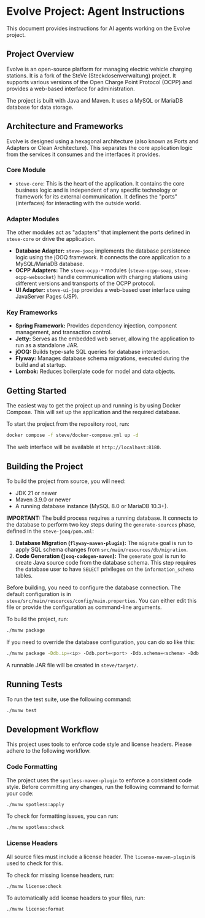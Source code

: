 # Evolve Project: Agent Instructions

This document provides instructions for AI agents working on the Evolve project.

## Project Overview

Evolve is an open-source platform for managing electric vehicle charging stations. It is a fork of the SteVe (Steckdosenverwaltung) project. It supports various versions of the Open Charge Point Protocol (OCPP) and provides a web-based interface for administration.

The project is built with Java and Maven. It uses a MySQL or MariaDB database for data storage.

## Architecture and Frameworks

Evolve is designed using a hexagonal architecture (also known as Ports and Adapters or Clean Architecture). This separates the core application logic from the services it consumes and the interfaces it provides.

### Core Module

-   `steve-core`: This is the heart of the application. It contains the core business logic and is independent of any specific technology or framework for its external communication. It defines the "ports" (interfaces) for interacting with the outside world.

### Adapter Modules

The other modules act as "adapters" that implement the ports defined in `steve-core` or drive the application.

-   **Database Adapter:** `steve-jooq` implements the database persistence logic using the jOOQ framework. It connects the core application to a MySQL/MariaDB database.
-   **OCPP Adapters:** The `steve-ocpp-*` modules (`steve-ocpp-soap`, `steve-ocpp-websocket`) handle communication with charging stations using different versions and transports of the OCPP protocol.
-   **UI Adapter:** `steve-ui-jsp` provides a web-based user interface using JavaServer Pages (JSP).

### Key Frameworks

-   **Spring Framework:** Provides dependency injection, component management, and transaction control.
-   **Jetty:** Serves as the embedded web server, allowing the application to run as a standalone JAR.
-   **jOOQ:** Builds type-safe SQL queries for database interaction.
-   **Flyway:** Manages database schema migrations, executed during the build and at startup.
-   **Lombok:** Reduces boilerplate code for model and data objects.

## Getting Started

The easiest way to get the project up and running is by using Docker Compose. This will set up the application and the required database.

To start the project from the repository root, run:
```bash
docker compose -f steve/docker-compose.yml up -d
```
The web interface will be available at `http://localhost:8180`.

## Building the Project

To build the project from source, you will need:
-   JDK 21 or newer
-   Maven 3.9.0 or newer
-   A running database instance (MySQL 8.0 or MariaDB 10.3+).

**IMPORTANT:** The build process requires a running database. It connects to the database to perform two key steps during the `generate-sources` phase, defined in the `steve-jooq/pom.xml`:

1.  **Database Migration (`flyway-maven-plugin`):** The `migrate` goal is run to apply SQL schema changes from `src/main/resources/db/migration`.
2.  **Code Generation (`jooq-codegen-maven`):** The `generate` goal is run to create Java source code from the database schema. This step requires the database user to have `SELECT` privileges on the `information_schema` tables.

Before building, you need to configure the database connection. The default configuration is in `steve/src/main/resources/config/main.properties`. You can either edit this file or provide the configuration as command-line arguments.

To build the project, run:
```bash
./mvnw package
```

If you need to override the database configuration, you can do so like this:
```bash
./mvnw package -Ddb.ip=<ip> -Ddb.port=<port> -Ddb.schema=<schema> -Ddb.user=<username> -Ddb.password=<password>
```

A runnable JAR file will be created in `steve/target/`.

## Running Tests

To run the test suite, use the following command:
```bash
./mvnw test
```

## Development Workflow

This project uses tools to enforce code style and license headers. Please adhere to the following workflow.

### Code Formatting

The project uses the `spotless-maven-plugin` to enforce a consistent code style. Before committing any changes, run the following command to format your code:
```bash
./mvnw spotless:apply
```

To check for formatting issues, you can run:
```bash
./mvnw spotless:check
```

### License Headers

All source files must include a license header. The `license-maven-plugin` is used to check for this.

To check for missing license headers, run:
```bash
./mvnw license:check
```

To automatically add license headers to your files, run:
```bash
./mvnw license:format
```
